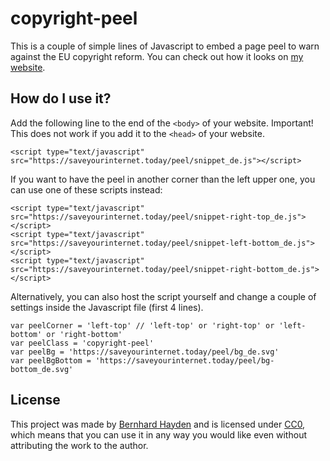 # copyright-peel

This is a couple of simple lines of Javascript to embed a page peel to warn against the EU copyright reform. You can check out how it looks on [my website](https://nini.su).

## How do I use it?

Add the following line to the end of the ```<body>``` of your website. Important! This does not work if you add it to the ```<head>``` of your website.

```
<script type="text/javascript" src="https://saveyourinternet.today/peel/snippet_de.js"></script>
```

If you want to have the peel in another corner than the left upper one, you can use one of these scripts instead:

```
<script type="text/javascript" src="https://saveyourinternet.today/peel/snippet-right-top_de.js"></script>
<script type="text/javascript" src="https://saveyourinternet.today/peel/snippet-left-bottom_de.js"></script>
<script type="text/javascript" src="https://saveyourinternet.today/peel/snippet-right-bottom_de.js"></script>
```

Alternatively, you can also host the script yourself and change a couple of settings inside the Javascript file (first 4 lines).

```
var peelCorner = 'left-top' // 'left-top' or 'right-top' or 'left-bottom' or 'right-bottom'
var peelClass = 'copyright-peel'
var peelBg = 'https://saveyourinternet.today/peel/bg_de.svg'
var peelBgBottom = 'https://saveyourinternet.today/peel/bg-bottom_de.svg'
```

## License

This project was made by [Bernhard Hayden](https://nini.su) and is licensed under [CC0](https://creativecommons.org/share-your-work/public-domain/cc0/), which means that you can use it in any way you would like even without attributing the work to the author.
